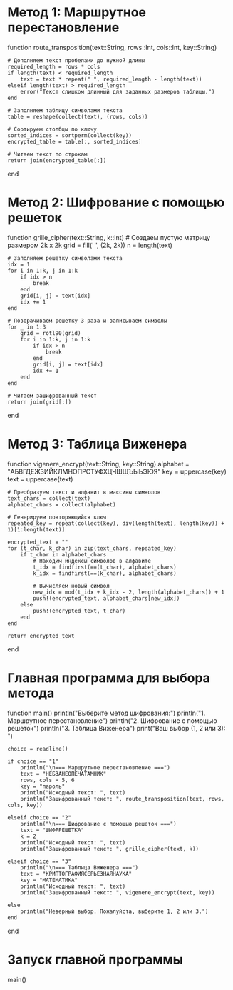 # Метод 1: Маршрутное перестановление

function route_transposition(text::String, rows::Int, cols::Int, key::String)

    # Дополняем текст пробелами до нужной длины
    required_length = rows * cols
    if length(text) < required_length
        text = text * repeat(" ", required_length - length(text))
    elseif length(text) > required_length
        error("Текст слишком длинный для заданных размеров таблицы.")
    end
    
    # Заполняем таблицу символами текста
    table = reshape(collect(text), (rows, cols))
    
    # Сортируем столбцы по ключу
    sorted_indices = sortperm(collect(key))
    encrypted_table = table[:, sorted_indices]
    
    # Читаем текст по строкам
    return join(encrypted_table[:])
end

# Метод 2: Шифрование с помощью решеток
function grille_cipher(text::String, k::Int)
    # Создаем пустую матрицу размером 2k x 2k
    grid = fill(' ', (2k, 2k))
    n = length(text)
    
    # Заполняем решетку символами текста
    idx = 1
    for i in 1:k, j in 1:k
        if idx > n
            break
        end
        grid[i, j] = text[idx]
        idx += 1
    end
    
    # Поворачиваем решетку 3 раза и записываем символы
    for _ in 1:3
        grid = rotl90(grid)
        for i in 1:k, j in 1:k
            if idx > n
                break
            end
            grid[i, j] = text[idx]
            idx += 1
        end
    end
    
    # Читаем зашифрованный текст
    return join(grid[:])
end

# Метод 3: Таблица Виженера
function vigenere_encrypt(text::String, key::String)
    alphabet = "АБВГДЕЖЗИЙКЛМНОПРСТУФХЦЧШЩЪЫЬЭЮЯ"
    key = uppercase(key)
    text = uppercase(text)
    
    # Преобразуем текст и алфавит в массивы символов
    text_chars = collect(text)
    alphabet_chars = collect(alphabet)
    
    # Генерируем повторяющийся ключ
    repeated_key = repeat(collect(key), div(length(text), length(key)) + 1)[1:length(text)]
    
    encrypted_text = ""
    for (t_char, k_char) in zip(text_chars, repeated_key)
        if t_char in alphabet_chars
            # Находим индексы символов в алфавите
            t_idx = findfirst(==(t_char), alphabet_chars)
            k_idx = findfirst(==(k_char), alphabet_chars)
            
            # Вычисляем новый символ
            new_idx = mod(t_idx + k_idx - 2, length(alphabet_chars)) + 1
            push!(encrypted_text, alphabet_chars[new_idx])
        else
            push!(encrypted_text, t_char)
        end
    end
    
    return encrypted_text
end

# Главная программа для выбора метода
function main()
    println("Выберите метод шифрования:")
    println("1. Маршрутное перестановление")
    println("2. Шифрование с помощью решеток")
    println("3. Таблица Виженера")
    print("Ваш выбор (1, 2 или 3): ")
    
    choice = readline()

    if choice == "1"
        println("\n=== Маршрутное перестановление ===")
        text = "НЕБЗАНЕОПЕЧАТАМНИК"
        rows, cols = 5, 6
        key = "пароль"
        println("Исходный текст: ", text)
        println("Зашифрованный текст: ", route_transposition(text, rows, cols, key))

    elseif choice == "2"
        println("\n=== Шифрование с помощью решеток ===")
        text = "ШИФРРЕШЕТКА"
        k = 2
        println("Исходный текст: ", text)
        println("Зашифрованный текст: ", grille_cipher(text, k))

    elseif choice == "3"
        println("\n=== Таблица Виженера ===")
        text = "КРИПТОГРАФИЯСЕРЬЕЗНАЯНАУКА"
        key = "МАТЕМАТИКА"
        println("Исходный текст: ", text)
        println("Зашифрованный текст: ", vigenere_encrypt(text, key))

    else
        println("Неверный выбор. Пожалуйста, выберите 1, 2 или 3.")
    end
end

# Запуск главной программы
main()
